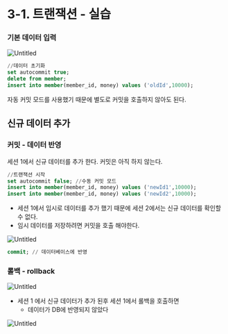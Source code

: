# 3-1.  트랜잭션 - 실습

### 기본 데이터 입력

![Untitled](3-1%20%E1%84%90%E1%85%B3%E1%84%85%E1%85%A2%E1%86%AB%E1%84%8C%E1%85%A2%E1%86%A8%E1%84%89%E1%85%A7%E1%86%AB%20-%20%E1%84%89%E1%85%B5%E1%86%AF%E1%84%89%E1%85%B3%E1%86%B8%208f4974e3ca4a475da5517e6889a810f9/Untitled.png)

```sql
//데이터 초기화
set autocommit true;
delete from member;
insert into member(member_id, money) values ('oldId',10000);
```

자동 커밋 모드를 사용했기 때문에 별도로 커밋을 호출하지 않아도 된다.

## 신규 데이터 추가

### 커밋 - 데이터 반영

세션 1에서 신규 데이터를 추가 한다. 커밋은 아직 하지 않는다.

```sql
//트랜잭션 시작
set autocommit false; //수동 커밋 모드
insert into member(member_id, money) values ('newId1',10000);
insert into member(member_id, money) values ('newId2',10000);
```

- 세션 1에서 임시로 데이터를 추가 했기 때문에 세션 2에서는 신규 데이터를 확인할 수 없다.
- 임시 데이터를 저장하려면 커밋을 호출 해야한다.

![Untitled](3-1%20%E1%84%90%E1%85%B3%E1%84%85%E1%85%A2%E1%86%AB%E1%84%8C%E1%85%A2%E1%86%A8%E1%84%89%E1%85%A7%E1%86%AB%20-%20%E1%84%89%E1%85%B5%E1%86%AF%E1%84%89%E1%85%B3%E1%86%B8%208f4974e3ca4a475da5517e6889a810f9/Untitled%201.png)

```sql
commit; // 데이터베이스에 반영
```

### 롤백 - rollback

![Untitled](3-1%20%E1%84%90%E1%85%B3%E1%84%85%E1%85%A2%E1%86%AB%E1%84%8C%E1%85%A2%E1%86%A8%E1%84%89%E1%85%A7%E1%86%AB%20-%20%E1%84%89%E1%85%B5%E1%86%AF%E1%84%89%E1%85%B3%E1%86%B8%208f4974e3ca4a475da5517e6889a810f9/Untitled%202.png)

- 세션 1 에서 신규 데이터가 추가 된후  세션 1에서 롤백을 호출하면
    - 데이터가 DB에 반영되지 않았다

![Untitled](3-1%20%E1%84%90%E1%85%B3%E1%84%85%E1%85%A2%E1%86%AB%E1%84%8C%E1%85%A2%E1%86%A8%E1%84%89%E1%85%A7%E1%86%AB%20-%20%E1%84%89%E1%85%B5%E1%86%AF%E1%84%89%E1%85%B3%E1%86%B8%208f4974e3ca4a475da5517e6889a810f9/Untitled%203.png)